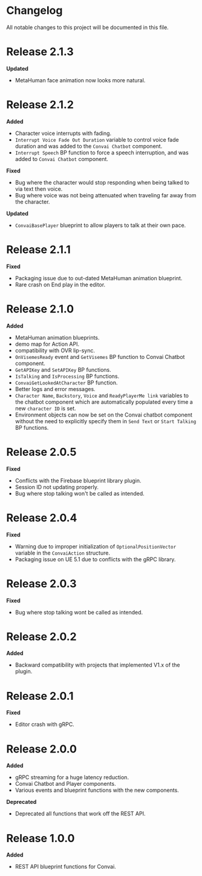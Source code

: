 # Changelog
All notable changes to this project will be documented in this file.

# Release 2.1.3
**Updated**
- MetaHuman face animation now looks more natural.

# Release 2.1.2
**Added**
- Character voice interrupts with fading.
- `Interrupt Voice Fade Out Duration` variable to control voice fade duration and was added to the `Convai Chatbot` component.
- `Interrupt Speech` BP function to force a speech interruption, and was added to `Convai Chatbot` component.

**Fixed**
- Bug where the character would stop responding when being talked to via text then voice.
- Bug where voice was not being attenuated when traveling far away from the character.

**Updated**
- `ConvaiBasePlayer` blueprint to allow players to talk at their own pace.

# Release 2.1.1
**Fixed**
- Packaging issue due to out-dated MetaHuman animation blueprint.
- Rare crash on End play in the editor.

# Release 2.1.0
**Added**
- MetaHuman animation blueprints.
- demo map for Action API.
- compatibility with OVR lip-sync.
-  `OnVisemesReady` event and `GetVisemes` BP function to Convai Chatbot component.
- `GetAPIKey` and `SetAPIKey` BP functions.
- `IsTalking` and `IsProcessing` BP functions.
- `ConvaiGetLookedAtCharacter` BP function.
- Better logs and error messages.
- `Character Name`, `Backstory`, `Voice` and `ReadyPlayerMe link` variables to the chatbot component which are automatically populated every time a new `character ID` is set.
- Environment objects can now be set on the Convai chatbot component without the need to explicitly specify them in `Send Text` or `Start Talking` BP functions.

# Release 2.0.5
**Fixed**
- Conflicts with the Firebase blueprint library plugin.
- Session ID not updating properly.
- Bug where stop talking won't be called as intended.

# Release 2.0.4
**Fixed**
- Warning due to improper initialization of `OptionalPositionVector` variable in the `ConvaiAction` structure.
- Packaging issue on UE 5.1 due to conflicts with the gRPC library.

# Release 2.0.3
**Fixed**
- Bug where stop talking wont be called as intended.

# Release 2.0.2
**Added**
- Backward compatibility with projects that implemented V1.x of the plugin.

# Release 2.0.1
**Fixed**
- Editor crash with gRPC.

# Release 2.0.0
**Added**
- gRPC streaming for a huge latency reduction.
- Convai Chatbot and Player components.
- Various events and blueprint functions with the new components.

**Deprecated**
- Deprecated all functions that work off the REST API.

# Release 1.0.0
**Added**
- REST API blueprint functions for Convai.
